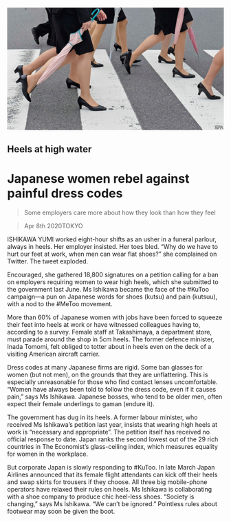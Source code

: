 ![](./images/20200411_ASP004_0.jpg)

## Heels at high water

# Japanese women rebel against painful dress codes

> Some employers care more about how they look than how they feel

> Apr 8th 2020TOKYO

ISHIKAWA YUMI worked eight-hour shifts as an usher in a funeral parlour, always in heels. Her employer insisted. Her toes bled. “Why do we have to hurt our feet at work, when men can wear flat shoes?” she complained on Twitter. The tweet exploded.

Encouraged, she gathered 18,800 signatures on a petition calling for a ban on employers requiring women to wear high heels, which she submitted to the government last June. Ms Ishikawa became the face of the #KuToo campaign—a pun on Japanese words for shoes (kutsu) and pain (kutsuu), with a nod to the #MeToo movement.

More than 60% of Japanese women with jobs have been forced to squeeze their feet into heels at work or have witnessed colleagues having to, according to a survey. Female staff at Takashimaya, a department store, must parade around the shop in 5cm heels. The former defence minister, Inada Tomomi, felt obliged to totter about in heels even on the deck of a visiting American aircraft carrier.

Dress codes at many Japanese firms are rigid. Some ban glasses for women (but not men), on the grounds that they are unflattering. This is especially unreasonable for those who find contact lenses uncomfortable. “Women have always been told to follow the dress code, even if it causes pain,” says Ms Ishikawa. Japanese bosses, who tend to be older men, often expect their female underlings to gaman (endure it).

The government has dug in its heels. A former labour minister, who received Ms Ishikawa’s petition last year, insists that wearing high heels at work is “necessary and appropriate”. The petition itself has received no official response to date. Japan ranks the second lowest out of the 29 rich countries in The Economist’s glass-ceiling index, which measures equality for women in the workplace.

But corporate Japan is slowly responding to #KuToo. In late March Japan Airlines announced that its female flight attendants can kick off their heels and swap skirts for trousers if they choose. All three big mobile-phone operators have relaxed their rules on heels. Ms Ishikawa is collaborating with a shoe company to produce chic heel-less shoes. “Society is changing,” says Ms Ishikawa. “We can’t be ignored.” Pointless rules about footwear may soon be given the boot.